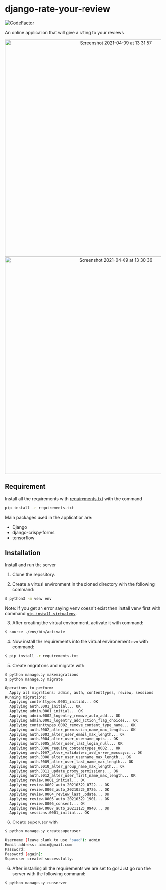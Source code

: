 # django-rate-your-review

[![CodeFactor](https://www.codefactor.io/repository/github/saadmairaj/django-rate-your-review/badge/master)](https://www.codefactor.io/repository/github/saadmairaj/django-rate-your-review/overview/master)

An online application that will give a rating to your reviews.

<p align="center">
  <img width="700" alt="Screenshot 2021-04-09 at 13 31 57" src="https://user-images.githubusercontent.com/46227224/114148942-f6ee5e80-9937-11eb-8fa3-4d5ccda6e393.png">
  <img width="700" alt="Screenshot 2021-04-09 at 13 30 36" src="https://user-images.githubusercontent.com/46227224/114148894-ea6a0600-9937-11eb-91c3-c4769bf8d4c4.png"> 
<p>

## Requirement

Install all the requirements with [requirements.txt](https://github.com/Saadmairaj/django-rate-your-review/blob/master/requirements.txt) with the command

```bash
pip install -r requirements.txt
```

Main packages used in the application are:

- Django
- django-crispy-forms
- tensorflow

## Installation

Install and run the server

1. Clone the repository.

2. Create a virtual environment in the cloned directory with the following command:

  ```bash
  $ python3 -m venv env
  ```
  
  Note: If you get an error saying venv doesn't exist then install venv first with command [`pip install virtualenv`](https://pypi.org/project/virtualenv/).

3. After creating the virtual environment, activate it with command:

  ```bash
  $ source ./env/bin/activate
  ```

4. Now install the requirements into the virtual environement `evn` with command:

  ```bash
  $ pip install -r requirements.txt
  ```

5. Create migrations and migrate with

  ```bash
  $ python manage.py makemigrations
  $ python manage.py migrate

  Operations to perform:
    Apply all migrations: admin, auth, contenttypes, review, sessions
  Running migrations:
    Applying contenttypes.0001_initial... OK
    Applying auth.0001_initial... OK
    Applying admin.0001_initial... OK
    Applying admin.0002_logentry_remove_auto_add... OK
    Applying admin.0003_logentry_add_action_flag_choices... OK
    Applying contenttypes.0002_remove_content_type_name... OK
    Applying auth.0002_alter_permission_name_max_length... OK
    Applying auth.0003_alter_user_email_max_length... OK
    Applying auth.0004_alter_user_username_opts... OK
    Applying auth.0005_alter_user_last_login_null... OK
    Applying auth.0006_require_contenttypes_0002... OK
    Applying auth.0007_alter_validators_add_error_messages... OK
    Applying auth.0008_alter_user_username_max_length... OK
    Applying auth.0009_alter_user_last_name_max_length... OK
    Applying auth.0010_alter_group_name_max_length... OK
    Applying auth.0011_update_proxy_permissions... OK
    Applying auth.0012_alter_user_first_name_max_length... OK
    Applying review.0001_initial... OK
    Applying review.0002_auto_20210329_0722... OK
    Applying review.0003_auto_20210329_0726... OK
    Applying review.0004_review_last_update... OK
    Applying review.0005_auto_20210329_1901... OK
    Applying review.0006_consent... OK
    Applying review.0007_auto_20211123_0940... OK
    Applying sessions.0001_initial... OK
  ```

6. Create superuser with 
  
  ```bash
  $ python manage.py createsuperuser
  
  Username (leave blank to use 'saad'): admin
  Email address: admin@gmail.com
  Password: 
  Password (again): 
  Superuser created successfully.
  ```

6. After installing all the requirements we are set to go! Just go run the server with the following command:

  ```bash
  $ python manage.py runserver
  ```
